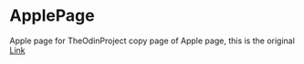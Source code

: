 # ApplePage
Apple page for TheOdinProject
copy page of Apple page, this is the original <a href="https://web.archive.org/web/20140301004610/http://www.apple.com/">Link</a>
